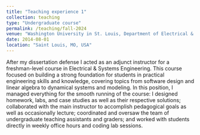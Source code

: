 ```yaml
---
title: "Teaching experience 1"
collection: teaching
type: "Undergraduate course"
permalink: /teaching/fall-2024
venue: "Washington University in St. Louis, Department of Electrical & Systems Engineering"
date: 2014-08-01
location: "Saint Louis, MO, USA"
---
```


After my dissertation defense I acted as an adjunct instructor for a freshman-level course in Electrical & Systems Engineering. This course focused on building a strong foundation for students in practical engineering skills and knowledge, covering topics from software design and linear algebra to dynamical systems and modeling. In this position, I managed everything for the smooth running of the course: I designed homework, labs, and case studies as well as their respective solutions; collaborated with the main instructor to accomplish pedagogical goals as well as occasionally lecture; coordinated and oversaw the team of undergraduate teaching assistants and graders; and worked with students directly in weekly office hours and coding lab sessions.
